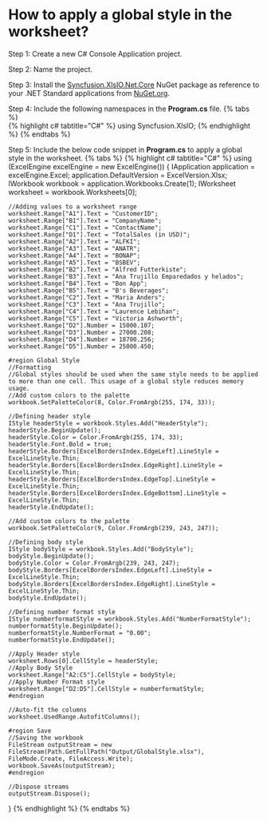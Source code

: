 # How to apply a global style in the worksheet?

Step 1: Create a new C# Console Application project.

Step 2: Name the project.

Step 3: Install the [Syncfusion.XlsIO.Net.Core](https://www.nuget.org/packages/Syncfusion.XlsIO.Net.Core) NuGet package as reference to your .NET Standard applications from [NuGet.org](https://www.nuget.org).

Step 4: Include the following namespaces in the **Program.cs** file.
{% tabs %}  
{% highlight c# tabtitle="C#" %}
using Syncfusion.XlsIO;
{% endhighlight %}
{% endtabs %}  

Step 5: Include the below code snippet in **Program.cs** to apply a global style in the worksheet.
{% tabs %}
{% highlight c# tabtitle="C#" %}
using (ExcelEngine excelEngine = new ExcelEngine())
{
	IApplication application = excelEngine.Excel;
	application.DefaultVersion = ExcelVersion.Xlsx;
	IWorkbook workbook = application.Workbooks.Create(1);
	IWorksheet worksheet = workbook.Worksheets[0];

	//Adding values to a worksheet range
	worksheet.Range["A1"].Text = "CustomerID";
	worksheet.Range["B1"].Text = "CompanyName";
	worksheet.Range["C1"].Text = "ContactName";
	worksheet.Range["D1"].Text = "TotalSales (in USD)";
	worksheet.Range["A2"].Text = "ALFKI";
	worksheet.Range["A3"].Text = "ANATR";
	worksheet.Range["A4"].Text = "BONAP";
	worksheet.Range["A5"].Text = "BSBEV";
	worksheet.Range["B2"].Text = "Alfred Futterkiste";
	worksheet.Range["B3"].Text = "Ana Trujillo Emparedados y helados";
	worksheet.Range["B4"].Text = "Bon App";
	worksheet.Range["B5"].Text = "B's Beverages";
	worksheet.Range["C2"].Text = "Maria Anders";
	worksheet.Range["C3"].Text = "Ana Trujillo";
	worksheet.Range["C4"].Text = "Laurence Lebihan";
	worksheet.Range["C5"].Text = "Victoria Ashworth";
	worksheet.Range["D2"].Number = 15000.107;
	worksheet.Range["D3"].Number = 27000.208;
	worksheet.Range["D4"].Number = 18700.256;
	worksheet.Range["D5"].Number = 25000.450;

	#region Global Style
	//Formatting
	//Global styles should be used when the same style needs to be applied to more than one cell. This usage of a global style reduces memory usage.
	//Add custom colors to the palette
	workbook.SetPaletteColor(8, Color.FromArgb(255, 174, 33));

	//Defining header style
	IStyle headerStyle = workbook.Styles.Add("HeaderStyle");
	headerStyle.BeginUpdate();
	headerStyle.Color = Color.FromArgb(255, 174, 33);
	headerStyle.Font.Bold = true;
	headerStyle.Borders[ExcelBordersIndex.EdgeLeft].LineStyle = ExcelLineStyle.Thin;
	headerStyle.Borders[ExcelBordersIndex.EdgeRight].LineStyle = ExcelLineStyle.Thin;
	headerStyle.Borders[ExcelBordersIndex.EdgeTop].LineStyle = ExcelLineStyle.Thin;
	headerStyle.Borders[ExcelBordersIndex.EdgeBottom].LineStyle = ExcelLineStyle.Thin;
	headerStyle.EndUpdate();

	//Add custom colors to the palette
	workbook.SetPaletteColor(9, Color.FromArgb(239, 243, 247));

	//Defining body style
	IStyle bodyStyle = workbook.Styles.Add("BodyStyle");
	bodyStyle.BeginUpdate();
	bodyStyle.Color = Color.FromArgb(239, 243, 247);
	bodyStyle.Borders[ExcelBordersIndex.EdgeLeft].LineStyle = ExcelLineStyle.Thin;
	bodyStyle.Borders[ExcelBordersIndex.EdgeRight].LineStyle = ExcelLineStyle.Thin;
	bodyStyle.EndUpdate();

	//Defining number format style
	IStyle numberformatStyle = workbook.Styles.Add("NumberFormatStyle");
	numberformatStyle.BeginUpdate();
	numberformatStyle.NumberFormat = "0.00";
	numberformatStyle.EndUpdate();

	//Apply Header style
	worksheet.Rows[0].CellStyle = headerStyle;
	//Apply Body Style
	worksheet.Range["A2:C5"].CellStyle = bodyStyle;
	//Apply Number Format style
	worksheet.Range["D2:D5"].CellStyle = numberformatStyle;
	#endregion

	//Auto-fit the columns
	worksheet.UsedRange.AutofitColumns();

	#region Save
	//Saving the workbook
	FileStream outputStream = new FileStream(Path.GetFullPath("Output/GlobalStyle.xlsx"), FileMode.Create, FileAccess.Write);
	workbook.SaveAs(outputStream);
	#endregion

	//Dispose streams
	outputStream.Dispose();
}
{% endhighlight %}
{% endtabs %}